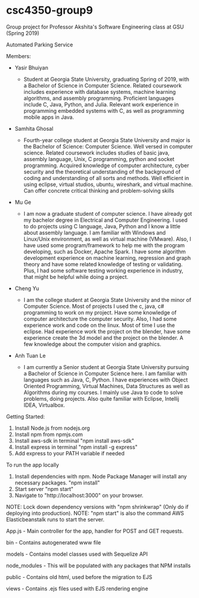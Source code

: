 # csc4350-group9
Group project for Professor Akshita's Software Engineering class at GSU (Spring 2019)

Automated Parking Service

Members:
- Yasir Bhuiyan
  + Student at Georgia State University, graduating Spring of 2019, with a Bachelor of Science in Computer Science. Related coursework includes experience with database systems, machine learning algorithms, and assembly programming. Proficient languages include C, Java, Python, and Julia. Relevant work experience in programming embedded systems with C, as well as programming mobile apps in Java.
  
- Samhita Ghosal
  + Fourth-year college student at Georgia State University and major is the Bachelor of Science: Computer Science. Well versed in computer science. Related coursework includes studies of basic java, assembly language, Unix, C programming, python and socket programming. Acquired knowledge of computer architecture, cyber security and the theoretical understanding of the background of coding and understanding of all sorts and methods. Well efficient in using eclipse, virtual studios, ubuntu, wireshark, and virtual machine. Can offer concrete critical thinking and problem-solving skills 

- Mu Ge
  + I am now a graduate student of computer science. I have already got my bachelor degree in Electrical and Computer Engineering. I used to do projects using C language, Java, Python and I know a little about assembly language. I am familiar with Windows and Linux/Unix environment, as well as virtual machine (VMware). Also, I have used some program/framework to help me with the program developing, such as Docker, Apache Spark. I have some algorithm development experience on machine learning, regression and graph theory and have some related knowledge of testing or validating. Plus, I had some software testing working experience in industry, that might be helpful while doing a project. 

- Cheng Yu
  + I am the college student at Georgia State University and the minor of Computer Science. Most of projects I used the c, java, c#  programming to work on my project. Have some knowledge of computer architecture the computer security. Also, I had some experience work and code on the linux. Most of time I use the eclipse.  Had experience work the project on the blender, have some experience create the 3d model and the project on the blender. A few knowledge about the computer vision and graphics.

- Anh Tuan Le
  + I am currently a Senior student at Georgia State University pursuing a Bachelor of Science in Computer Science here. I am familiar with languages such as Java, C, Python. I have experiences with Object Oriented Programming, Virtual Machines, Data Structures as well as Algorithms during my courses. I mainly use Java to code to solve problems, doing projects. Also quite familiar with Eclipse, Intellij IDEA, Virtualbox.

Getting Started:

1. Install Node.js from nodejs.org
2. Install npm from npmjs.com
3. Install aws-sdk in terminal
	"npm install aws-sdk"
4. Install express in terminal
	"npm install -g express"
5. Add express to your PATH variable if needed

To run the app locally
1. Install dependencies with npm. Node Package Manager will install any necessary packages.
	"npm install"
2. Start server
	"npm start"
3. Navigate to "http://localhost:3000" on your browser.

NOTE: Lock down dependency versions with "npm shrinkwrap" (Only do if deploying into production).
NOTE: "npm start" is also the command AWS Elasticbeanstalk runs to start the server.

App.js - Main controller for the app, handler for POST and GET requests.

bin - Contains autogenerated www file

models - Contains model classes used with Sequelize API

node_modules - This will be populated with any packages that NPM installs

public - Contains old html, used before the migration to EJS

views - Contains .ejs files used with EJS rendering engine